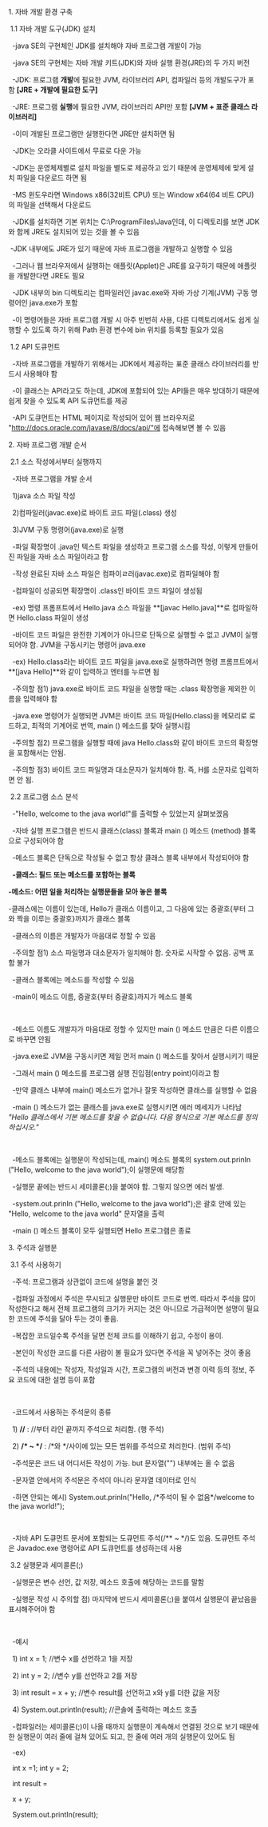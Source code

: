1\. 자바 개발 환경 구축

 1.1 자바 개발 도구(JDK) 설치

  -java SE의 구현체인 JDK를 설치해야 자바 프로그램 개발이 가능

  -java SE의 구현체는 자바 개발 키트(JDK)와 자바 실행 환경(JRE)의 두 가지 버전

  -JDK: 프로그램 **개발**에 필요한 JVM, 라이브러리 API, 컴파일러 등의 개발도구가 포함 **\[JRE + 개발에 필요한 도구]**

  -JRE: 프로그램 **실행**에 필요한 JVM, 라이브러리 API만 포함 **\[JVM + 표준 클래스 라이브러리]**

  -이미 개발된 프로그램만 실행한다면 JRE만 설치하면 됨

  -JDK는 오라클 사이트에서 무료로 다운 가능

  -JDK는 운영체제별로 설치 파일을 별도로 제공하고 있기 때문에 운영체제에 맞게 설치 파일을 다운로드 하면 됨

  -MS 윈도우라면 Windows x86(32비트 CPU) 또는 Window x64(64 비트 CPU)의 파일을 선택해서 다운로드

  -JDK를 설치하면 기본 위치는 C:\\ProgramFiles\\Java인데, 이 디렉토리를 보면 JDK와 함께 JRE도 설치되어 있는 것을 볼 수 있음

 -JDK 내부에도 JRE가 있기 때문에 자바 프로그램을 개발하고 실행할 수 있음

  -그러나 웹 브라우저에서 실행하는 애플릿(Applet)은 JRE를 요구하기 때문에 애플릿을 개발한다면 JRE도 필요

  -JDK 내부의 bin 디렉토리는 컴파일러인 javac.exe와 자바 가상 기계(JVM) 구동 명령어인 java.exe가 포함

  -이 명령어들은 자바 프로그램 개발 시 아주 빈번히 사용, 다른 디렉토리에서도 쉽게 실행할 수 있도록 하기 위해 Path 환경 변수에 bin 위치를 등록할 필요가 있음



 1.2 API 도큐먼트

  -자바 프로그램을 개발하기 위해서는 JDK에서 제공하는 표준 클래스 라이브러리를 반드시 사용해야 함

  -이 클래스는 API라고도 하는데, JDK에 포함되어 있는 API들은 매우 방대하기 때문에 쉽게 찾을 수 있도록 API 도큐먼트를 제공

  -API 도큐먼트는 HTML 페이지로 작성되어 있어 웹 브라우저로 "http://docs.oracle.com/javase/8/docs/api/"에 접속해보면 볼 수 있음



2\. 자바 프로그램 개발 순서

 2.1 소스 작성에서부터 실행까지

  -자바 프로그램을 개발 순서

   1)java 소스 파일 작성

  2)컴파일러(javac.exe)로 바이트 코드 파일(.class) 생성

  3)JVM 구동 명령어(java.exe)로 실행



  -파일 확장명이 .java인 텍스트 파일을 생성하고 프로그램 소스를 작성, 이렇게 만들어진 파일을 자바 소스 파일이라고 함

&nbsp; -작성 완료된 자바 소스 파일은 컴파이ㄹ러(javac.exe)로 컴파일해야 함

&nbsp; -컴파일이 성공되면 확장명이 .class인 바이트 코드 파일이 생성됨

&nbsp; -ex) 명령 프롬프트에서 Hello.java 소스 파일을 **\[javac Hello.java]**로 컴파일하면 Hello.class 파일이 생성

&nbsp; -바이트 코드 파일은 완전한 기계어가 아니므로 단독으로 실행할 수 없고 JVM이 실행되어야 함. JVM을 구동시키는 명령어 java.exe

&nbsp; -ex) Hello.class라는 바이트 코드 파일을 java.exe로 실행하려면 명령 프롬프트에서 **\[java Hello]**와 같이 입력하고 엔터를 누르면 됨

&nbsp; -주의할 점1) java.exe로 바이트 코드 파일을 실행할 때는 .class 확장명을 제외한 이름을 입력해야 함

&nbsp; -java.exe 명령어가 실행되면 JVM은 바이트 코드 파일(Hello.class)을 메모리로 로드하고, 최적의 기계어로 번역, main () 메소드를 찾아 실행시킴

&nbsp; -주의할 점2) 프로그램을 실행할 때에 java Hello.class와 같이 바이트 코드의 확장명을 포함해서는 안됨.

&nbsp; -주의할 점3) 바이트 코드 파일명과 대소문자가 일치해야 함. 즉, H를 소문자로 입력하면 안 됨.



&nbsp;2.2 프로그램 소스 분석

&nbsp; -"Hello, welcome to the java world!"를 출력할 수 있었는지 살펴보겠음

&nbsp; -자바 실행 프로그램은 반드시 클래스(class) 블록과 main () 메소드 (method) 블록으로 구성되어야 함

&nbsp; -메소드 블록은 단독으로 작성될 수 없고 항상 클래스 블록 내부에서 작성되어야 함

&nbsp; **-클래스: 필드 또는 메소드를 포함하는 블록**

  **-메소드: 어떤 일을 처리하는 실행문들을 모아 놓은 블록**

  -클래스에는 이름이 있는데, Hello가 클래스 이름이고, 그 다음에 있는 중괄호{부터 그와 짝을 이루는 중괄호}까지가 클래스 블록



&nbsp; -클래스의 이름은 개발자가 마음대로 정할 수 있음

&nbsp; -주의할 점1) 소스 파일명과 대소문자가 일치해야 함. 숫자로 시작할 수 없음. 공백 포함 불가

&nbsp; -클래스 블록에는 메소드를 작성할 수 있음

&nbsp; -main이 메소드 이름, 중괄호{부터 중괄호}까지가 메소드 블록

&nbsp; 

&nbsp; -메소드 이름도 개발자가 마음대로 정할 수 있지만 main () 메소드 만큼은 다른 이름으로 바꾸면 안됨

&nbsp; -java.exe로 JVM을 구동시키면 제일 먼저 main () 메소드를 찾아서 실행시키기 때문

&nbsp; -그래서 main () 메소드를 프로그램 실행 진입점(entry point)이라고 함

&nbsp; -만약 클래스 내부에 main() 메소드가 없거나 잘못 작성하면 클래스를 실행할 수 없음

&nbsp; -main () 메소드가 없는 클래스를 java.exe로 실행시키면 에러 메세지가 나타남 *"Hello 클래스에서 기본 메소드를 찾을 수 없습니다. 다음 형식으로 기본 메소드를 정의하십시오."*

&nbsp;

&nbsp; -메소드 블록에는 실행문이 작성되는데, main() 메소드 블록의 system.out.prinIn ("Hello, welcome to the java world");이 실행문에 해당함

&nbsp; -실행문 끝에는 반드시 세미콜론(;)을 붙여야 함. 그렇지 않으면 에러 발생.

&nbsp; -system.out.prinIn ("Hello, welcome to the java world");은 괄호 안에 있는 "Hello, welcome to the java world" 문자열을 출력

&nbsp; -main () 메소드 블록이 모두 실행되면 Hello 프로그램은 종료



3\. 주석과 실행문

&nbsp;3.1 주석 사용하기

&nbsp; -주석: 프로그램과 상관없이 코드에 설명을 붙인 것

&nbsp; -컴파일 과정에서 주석은 무시되고 실행문만 바이트 코드로 번역. 따라서 주석을 많이 작성한다고 해서 전체 프로그램의 크기가 커지는 것은 아니므로 가급적이면 설명이 필요한 코드에 주석을 달아 두는 것이 좋음.

&nbsp; -복잡한 코드일수록 주석을 달면 전체 코드를 이해하기 쉽고, 수정이 용이.

&nbsp; -본인이 작성한 코드를 다른 사람이 볼 필요가 있다면 주석을 꼭 넣어주는 것이 좋음

&nbsp; -주석의 내용에는 작성자, 작성일과 시간, 프로그램의 버전과 변경 이력 등의 정보, 주요 코드에 대한 설명 등이 포함

&nbsp;

&nbsp; -코드에서 사용하는 주석문의 종류

&nbsp;  1) **//** : //부터 라인 끝까지 주석으로 처리함. (행 주석)

&nbsp;  2) **/\* ~ \*/** : /\*와 \*/사이에 있는 모든 범위를 주석으로 처리한다. (범위 주석)



&nbsp; -주석문은 코드 내 어디서든 작성이 가능. but 문자열("") 내부에는 올 수 없음

&nbsp; -문자열 안에서의 주석문은 주석이 아니라 문자열 데이터로 인식

&nbsp; -하면 안되는 예시) System.out.prinIn("Hello, /\*주석이 될 수 없음\*/welcome to the java world!");

&nbsp;



&nbsp; -자바 API 도큐먼트 문서에 포함되는 도큐먼트 주석(/\*\* ~ \*/)도 있음. 도큐먼트 주석은 Javadoc.exe 명령어로 API 도큐먼트를 생성하는데 사용





&nbsp;3.2 실행문과 세미콜론(;)

&nbsp;  -실행문은 변수 선언, 값 저장, 메소드 호출에 해당하는 코드를 말함

&nbsp; -실행문 작성 시 주의할 점) 마지막에 반드시 세미콜론(;)을 붙여서 실행문이 끝났음을 표시해주어야 함

&nbsp;

&nbsp; -예시

&nbsp; 1) int x = 1;                                         //변수 x를 선언하고 1을 저장    

&nbsp;  2) int y = 2;                           //변수 y를 선언하고 2를 저장

&nbsp;  3) int result = x + y;                          //변수 result를 선언하고 x와 y를 더한 값을 저장

&nbsp;  4) System.out.printIn(result);        //콘솔에 출력하는 메소드 호출



&nbsp; -컴파일러는 세미콜론(;)이 나올 때까지 실행문이 계속해서 연결된 것으로 보기 때문에 한 실행문이 여러 줄에 걸쳐 있어도 되고, 한 줄에 여러 개의 실행문이 있어도 됨



&nbsp; -ex)

&nbsp;    int x =1; int y = 2;

&nbsp;    int result = 

&nbsp;    x + y;

&nbsp;    System.out.printIn(result);



